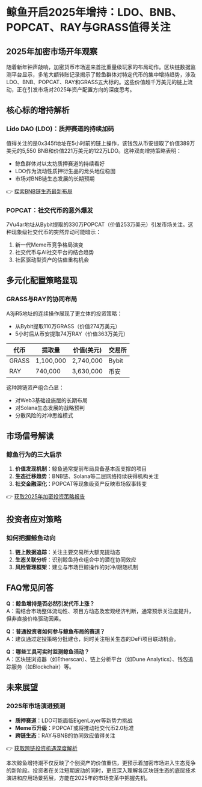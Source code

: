 # 鲸鱼开启2025年增持：LDO、BNB、POPCAT、RAY与GRASS值得关注

## 2025年加密市场开年观察
随着新年钟声敲响，加密货币市场迎来首批重量级玩家的布局动作。区块链数据监测平台显示，多笔大额转账记录揭示了鲸鱼群体对特定代币的集中增持趋势，涉及LDO、BNB、POPCAT、RAY和GRASS五大标的。这些价值超千万美元的链上流动，正在引发市场对2025年资产配置方向的深度思考。

## 核心标的增持解析

### Lido DAO (LDO)：质押赛道的持续加码
值得关注的是0x345f地址在5小时前的链上操作，该钱包从币安提取了价值389万美元的5,550 BNB和价值221万美元的122万LDO。这种双向增持策略表明：
- 鲸鱼群体对以太坊质押赛道的持续看好
- LDO作为流动性质押衍生品的龙头地位稳固
- 市场对BNB链生态发展的长期预期

👉 [探索BNB链生态最新布局](https://bit.ly/okx_welcome)

### POPCAT：社交代币的意外爆发
7Vu4ar地址从Bybit提取的330万POPCAT（价值253万美元）引发市场关注。这种现象级社交代币的突然异动可能暗示：
1. 新一代Meme币竞争格局演变
2. 社交代币与AI社交平台的结合趋势
3. 社区驱动型资产的估值重构机会

## 多元化配置策略显现

### GRASS与RAY的协同布局
A3jiR5地址的连续操作展现了更立体的投资策略：
- 从Bybit提取110万GRASS（价值274万美元）
- 5小时后从币安提取74万RAY（价值363万美元）

| 代币 | 提取量 | 价值(美元) | 交易所 |
|------|--------|------------|--------|
| GRASS | 1,100,000 | 2,740,000 | Bybit |
| RAY | 740,000 | 3,630,000 | 币安 |

这种跨链资产组合凸显：
- 对Web3基础设施层的长期布局
- 对Solana生态发展的战略预判
- 分散风险的对冲思维模式

## 市场信号解读

### 鲸鱼行为的三大启示
1. **价值发现机制**：鲸鱼通常提前布局具备基本面支撑的项目
2. **生态迁移趋势**：BNB链、Solana等二层网络持续获得机构关注
3. **社交金融深化**：POPCAT等现象级资产反映市场叙事转变

👉 [获取2025年加密投资策略报告](https://bit.ly/okx_welcome)

## 投资者应对策略

### 如何把握鲸鱼动向
1. **链上数据追踪**：关注主要交易所大额充提动态
2. **生态关联分析**：识别鲸鱼持仓组合中的潜在协同效应
3. **风险管理框架**：建立与市场巨鲸操作的对冲/跟随机制

## FAQ常见问答

**Q：鲸鱼增持是否必然引发代币上涨？**  
A：需结合市场整体流动性、项目方动态及宏观经济判断，通常预示关注度提升，但非直接价格驱动因素。

**Q：普通投资者如何参与鲸鱼布局的赛道？**  
A：建议通过定投策略分批建仓，同时关注相关生态的DeFi项目联动机会。

**Q：哪些工具可实时监测鲸鱼活动？**  
A：区块链浏览器（如Etherscan）、链上分析平台（如Dune Analytics）、钱包追踪服务（如Blockchair）等。

## 未来展望

### 2025年市场演进预测
- **质押赛道**：LDO可能面临EigenLayer等新势力挑战
- **Meme币升级**：POPCAT或将推动社交代币2.0标准
- **跨链生态**：RAY与BNB的协同效应值得关注

👉 [获取跨链投资机遇深度解析](https://bit.ly/okx_welcome)

本次鲸鱼增持潮不仅反映了个别资产的价值重估，更预示着加密市场进入生态竞争的新阶段。投资者在关注短期波动的同时，更应深入理解各区块链生态的底层技术演进和应用场景拓展，方能在2025年的市场变革中把握先机。